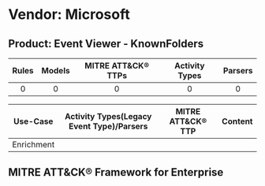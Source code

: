 Vendor: Microsoft
=================
Product: Event Viewer - KnownFolders
------------------------------------
| Rules | Models | MITRE ATT&CK® TTPs | Activity Types | Parsers |
|:-----:|:------:|:------------------:|:--------------:|:-------:|
|   0   |   0    |         0          |       0        |    0    |

|  Use-Case  | Activity Types(Legacy Event Type)/Parsers | MITRE ATT&CK® TTP | Content    |
|:----------:| ---- | ---- | ---- |
| Enrichment |    |    | [](RM/r_m_microsoft_event_viewer_-_knownfolders_Enrichment.md) |

MITRE ATT&CK® Framework for Enterprise
--------------------------------------
